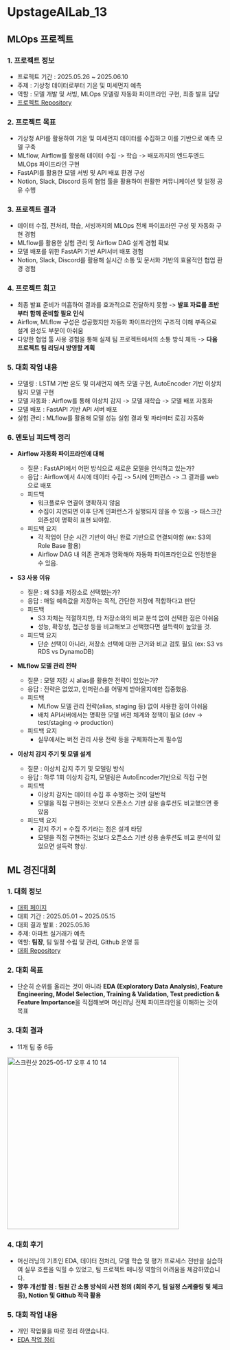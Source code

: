# UpstageAILab_13

## MLOps 프로젝트

### 1. 프로젝트 정보
 - 프로젝트 기간 : 2025.05.26 ~ 2025.06.10
 - 주제 : 기상청 데이터로부터 기온 및 미세먼지 예측
 - 역할 : 모델 개발 및 서빙, MLOps 모델링 자동화 파이프라인 구현, 최종 발표 담당
 - [프로젝트 Repository](./MLOps)

### 2. 프로젝트 목표
 - 기상청 API를 활용하여 기온 및 미세먼지 데이터를 수집하고 이를 기반으로 예측 모델 구축
 - MLflow, Airflow를 활용해 데이터 수집 -> 학습 -> 배포까지의 엔드투엔드 MLOps 파이프라인 구현
 - FastAPI를 활용한 모델 서빙 및 API 배포 환경 구성
 - Notion, Slack, Discord 등의 협업 툴을 활용하여 원활한 커뮤니케이션 및 일정 공유 수행

### 3. 프로젝트 결과
 - 데이터 수집, 전처리, 학습, 서빙까지의 MLOps 전체 파이프라인 구성 및 자동화 구현 경험
 - MLflow를 활용한 실험 관리 및 Airflow DAG 설계 경험 확보
 - 모델 배포를 위한 FastAPI 기반 API서버 배포 경험
 - Notion, Slack, Discord를 활용해 실시간 소통 및 문서화 기반의 효율적인 협업 환경 경험

### 4. 프로젝트 회고
 - 최종 발표 준비가 미흡하여 결과를 효과적으로 전달하지 못함 -> **발표 자료를 초반부터 함께 준비할 필요 인식**
 - Airflow, MLflow 구성은 성공했지만 자동화 파이프라인의 구조적 이해 부족으로 설계 완성도 부분이 아쉬움
 - 다양한 협업 툴 사용 경험을 통해 실제 팀 프로젝트에서의 소통 방식 체득 -> **다음 프로젝트 팀 리딩시 방영할 계획**

### 5. 대회 작업 내용
 - 모델링 : LSTM 기반 온도 및 미세먼지 예측 모델 구현, AutoEncoder 기반 이상치 탐지 모델 구현
 - 모델 자동화 : Airflow를 통해 이상치 감지 -> 모델 재학습 -> 모델 배포 자동화
 - 모델 배포 : FastAPI 기반 API 서버 배포
 - 실험 관리 : MLflow를 활용해 모델 성능 실험 결과 및 파라미터 로깅 자동화

### 6. 멘토님 피드백 정리
 - **Airflow 자동화 파이프라인에 대해**
   * 질문 : FastAPI에서 어떤 방식으로 새로운 모델을 인식하고 있는가?
   * 응답 : Airflow에서 4시에 데이터 수집 -> 5시에 인퍼런스 -> 그 결과를 web으로 배포
   * 피드백
     - 워크플로우 연결이 명확하지 않음
     - 수집이 지연되면 이후 단계 인퍼런스가 실행되지 않을 수 있음 -> 태스크간 의존성이 명확히 표현 되야함.
   * 피드백 요지
     - 각 작업이 단순 시간 기반이 아닌 완료 기반으로 연결되야함 (ex: S3의 Role Base 활용)
     - Airflow DAG 내 의존 관계과 명확해야 자동화 파이프라인으로 인정받을 수 있음.
 
 - **S3 사용 이유**
   * 질문 : 왜 S3를 저장소로 선택했는가?
   * 응답 : 매일 예측값을 저장하는 목적, 간단한 저장에 적합하다고 판단
   * 피드백
     - S3 자체는 적절하지만, 타 저장소와의 비교 분석 없이 선택한 점은 아쉬움
     - 성능, 확장성, 접근성 등을 비교해보고 선택했다면 설득력이 높았을 것.
   * 피드백 요지
     - 단순 선택이 아니라, 저장소 선택에 대한 근거와 비교 검토 필요 (ex: S3 vs RDS vs DynamoDB)
 
 - **MLflow 모델 관리 전략**
   * 질문 : 모델 저장 시 alias를 활용한 전략이 있었는가?
   * 응답 : 전략은 없었고, 인퍼런스를 어떻게 받아올지에만 집중했음.
   * 피드백
     - MLflow 모델 관리 전략(alias, staging 등) 없이 사용한 점이 아쉬움
     - 배치 API서버에서는 명확한 모델 버전 체계와 정책이 필요 (dev -> test/staging -> production)
   * 피드백 요지
     - 실무에서는 버전 관리 사용 전략 등을 구체화하는게 필수임

 - **이상치 감지 주기 및 모델 설계**
   * 질문 : 이상치 감지 주기 및 모델링 방식
   * 응답 : 하루 1회 이상치 감지, 모델링은 AutoEncoder기반으로 직접 구현
   * 피드백
     - 이상치 감지는 데이터 수집 후 수행하는 것이 일반적
     - 모델을 직접 구현하는 것보다 오픈소스 기반 상용 솔루션도 비교했으면 좋았음
   * 피드백 요지
     - 감지 주기 = 수집 주기라는 점은 설계 타당
     - 모델을 직접 구현하는 것보다 오픈소스 기반 상용 솔루션도 비교 분석이 있었으면 설득력 향상.



## ML 경진대회

### 1. 대회 정보

 - [대회 페이지](https://stages.ai/en/competitions/355/overview/description)
 - 대회 기간 : 2025.05.01 ~ 2025.05.15
 - 대회 결과 발표 : 2025.05.16
 - 주제: 아파트 실거래가 예측
 - 역할: **팀장**, 팀 일정 수립 및 관리, Github 운영 등
 - [대회 Repository](./MLCompetition)

### 2. 대회 목표
 - 단순히 순위를 올리는 것이 아니라 **EDA (Exploratory Data Analysis), Feature Engineering, Model Selection, Training & Validation, Test prediction & Feature Importance**을 직접해보며 머신러닝 전체 파이프라인을 이해하는 것이 목표

### 3. 대회 결과
 - 11개 팀 중 6등
<img width="400" alt="스크린샷 2025-05-17 오후 4 10 14" src="https://github.com/user-attachments/assets/6c9db318-76b9-4ceb-a202-039cfcb0df96" />

### 4. 대회 후기
 - 머신러닝의 기초인 EDA, 데이터 전처리, 모델 학습 및 평가 프로세스 전반을 실습하여 실무 흐름을 익힐 수 있었고, 팀 프로젝트 매니징 역할의 어려움을 체감하였습니다.
 - **향후 개선할 점 : 팀원 간 소통 방식의 사전 정의 (회의 주기, 팀 일정 스케줄링 및 체크 등), Notion 및 Github 적극 활용**

### 5. 대회 작업 내용
 - 개인 작업물을 따로 정리 하였습니다.
 - [EDA 작업 정리](https://steel-single-800.notion.site/EDA-1eea5b28c3bb8097a29dd7aed14a26d1)

